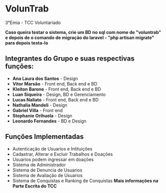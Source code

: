 # VolunTrab
3°Emia - TCC Voluntariado

__Caso queira testar o sistema, crie um BD no sql com nome de "voluntrab" e depois de o comando de migração do laravel - "php artisan migrate" para depois testa-lo__

## Integrantes do Grupo e suas respectivas funções: 

* __Ana Laura dos Santos__ - Design 
* __Vitor Marsão__ - Front end, Back end e BD 
* __Kleiton Barone__ - Front end, Back end e BD 
* __Luan Siqueira__ - Design, BD e Gerenciamento
* __Lucas Naliato__ - Front end, Back end e BD 
* __Nathalia Mandeli__ - Design 
* __Gabriel Villa__ - Front end 
* __Stephanie Orihuela__ - Design 
* __Leonardo Fernandes__ - BD e Design

## Funções Implementadas

* Autenticação de Usuarios e Intituições
* Cadastrar, Alterar e Excluir Trabalhos e Doações
* Usuarios podem ingressar em doações
* Sistema de Administrador
* Sistema de Denuncia de Usuarios
* Sistema de Avaliação de Usuarios
* Sistema de Conquistas e Ranking de Conquistas
__Mais informações na Parte Escrita do TCC__
